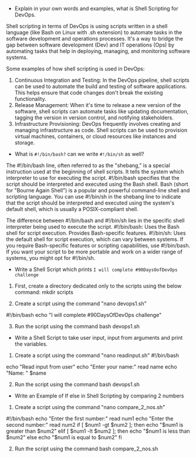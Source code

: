- Explain in your own words and examples, what is Shell Scripting for DevOps.

Shell scripting in terms of DevOps is using scripts written in a shell language (like Bash on Linux with .sh extension) to automate tasks in the software development and operations processes.
It's a way to bridge the gap between software development (Dev) and IT operations (Ops) by automating tasks that help in deploying, managing, and monitoring software systems.

Some examples of how shell scripting is used in DevOps:

1. Continuous Integration and Testing: In the DevOps pipeline, shell scripts can be used to automate the build and testing of software applications. This helps ensure that code changes don't break the existing functionality.
2. Release Management: When it's time to release a new version of the software, shell scripts can automate tasks like updating documentation, tagging the version in version control, and notifying stakeholders.
3. Infrastructure Provisioning: DevOps frequently involves creating and managing infrastructure as code. Shell scripts can be used to provision virtual machines, containers, or cloud resources like instances and storage.

- What is `#!/bin/bash?` can we write `#!/bin/sh` as well?

The #!/bin/bash line, often referred to as the "shebang," is a special instruction used at the beginning of shell scripts. It tells the system which interpreter to use for executing the script.
#!/bin/bash specifies that the script should be interpreted and executed using the Bash shell. Bash (short for "Bourne Again Shell") is a popular and powerful command-line shell and scripting language.
You can use #!/bin/sh in the shebang line to indicate that the script should be interpreted and executed using the system's default shell, which is usually a POSIX-compliant shell.

The difference between #!/bin/bash and #!/bin/sh lies in the specific shell interpreter being used to execute the script.
#!/bin/bash: Uses the Bash shell for script execution. Provides Bash-specific features.
#!/bin/sh: Uses the default shell for script execution, which can vary between systems.
If you require Bash-specific features or scripting capabilities, use #!/bin/bash. If you want your script to be more portable and work on a wider range of systems, you might opt for #!/bin/sh.

- Write a Shell Script which prints `I will complete #90DaysOofDevOps challenge`
1. First, create a directory dedicated only to the scripts using the below command:
mkdir scripts

2. Create a script using the command "nano devops1.sh"

#!/bin/bash
echo "I will complete #90DaysOfDevOps challenge"

3. Run the script using the command bash devops1.sh

- Write a Shell Script to take user input, input from arguments and print the variables.

1. Create a script using the command "nano readinput.sh"
#!/bin/bash

echo "Read input from user"
echo "Enter your name:"
read name
echo "Name: " $name

2. Run the script using the command bash devops1.sh

- Write an Example of If else in Shell Scripting by comparing 2 numbers

1. Create a script using the command "nano compare_2_nos.sh"

#!/bin/bash
echo "Enter the first number:"
read num1
echo "Enter the second number:"
read num2
if [ $num1 -gt $num2 ]; then
    echo "$num1 is greater than $num2"
elif [ $num1 -lt $num2 ]; then
    echo "$num1 is less than $num2"
else
    echo "$num1 is equal to $num2"
fi

2. Run the script using the command bash compare_2_nos.sh


